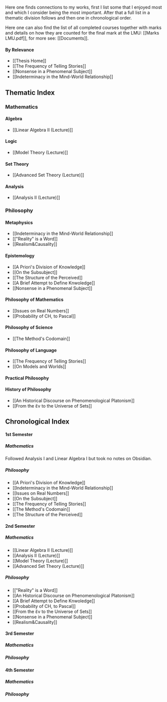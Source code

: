 Here one finds connections to my works, first I list some that I enjoyed most and which I consider being the most important. After that a full list in a thematic division follows and then one in chronological order.

Here one can also find the list of all completed courses together with marks and details on how they are counted for the final mark at the LMU: [[Marks LMU.pdf]], for more see: [[Documents]].
#### By Relevance
- [[Thesis Home]]
- [[The Frequency of Telling Stories]]
- [[Nonsense in a Phenomenal Subject]]
- [[Indeterminacy in the Mind-World Relationship]]
## Thematic Index
### Mathematics
#### Algebra
- [[Linear Algebra II (Lecture)]]
#### Logic
- [[Model Theory (Lecture)]]
#### Set Theory
- [[Advanced Set Theory (Lecture)]]
#### Analysis
- [[Analysis II (Lecture)]]
### Philosophy
#### Metaphysics
- [[Indeterminacy in the Mind-World Relationship]]
- [["Reality" is a Word]]
- [[Realism&Causality]]
#### Epistemology
- [[A Priori's Division of Knowledge]]
- [[On the Subsubject]]
- [[The Structure of the Perceived]]
- [[A Brief Attempt to Define Knwoledge]]
- [[Nonsense in a Phenomenal Subject]]
#### Philosophy of Mathematics
- [[Issues on Real Numbers]]
- [[Probability of CH, to Pascal]]
#### Philosophy of Science
- [[The Method's Codomain]]
#### Philosophy of Language
- [[The Frequency of Telling Stories]]
- [[On Models and Worlds]]
#### Practical Philosophy
#### History of Philosophy
- [[An Historical Discourse on Phenomenological Platonism]]
- [[From the ἕν to the Universe of Sets]]
## Chronological Index
#### 1st Semester
##### Mathematics
Followed Analysis I and Linear Algebra I but took no notes on Obsidian.
##### Philosophy
- [[A Priori's Division of Knowledge]]
- [[Indeterminacy in the Mind-World Relationship]]
- [[Issues on Real Numbers]]
- [[On the Subsubject]]
- [[The Frequency of Telling Stories]]
- [[The Method's Codomain]]
- [[The Structure of the Perceived]]
#### 2nd Semester
##### Mathematics
- [[Linear Algebra II (Lecture)]]
- [[Analysis II (Lecture)]]
- [[Model Theory (Lecture)]]
- [[Advanced Set Theory (Lecture)]]
##### Philosophy
- [["Reality" is a Word]]
- [[An Historical Discourse on Phenomenological Platonism]]
- [[A Brief Attempt to Define Knwoledge]]
- [[Probability of CH, to Pascal]]
- [[From the ἕν to the Universe of Sets]]
- [[Nonsense in a Phenomenal Subject]]
- [[Realism&Causality]]
#### 3rd Semester
##### Mathematics
##### Philosophy

#### 4th Semester
##### Mathematics
##### Philosophy